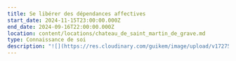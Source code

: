 ```yaml
---
title: Se libérer des dépendances affectives
start_date: 2024-11-15T23:00:00.000Z
end_date: 2024-09-16T22:00:00.000Z
location: content/locations/chateau_de_saint_martin_de_grave.md
type: Connaissance de soi
description: "![](https://res.cloudinary.com/guikem/image/upload/v1727502044/couple_retouche_yyoe7i.png)\n\n“Dépendre de quelqu’un ou de quelque chose, c’est ne pas pouvoir s’épanouir sans l’action ou l’intervention d’une autre personne ou d’une chose.”\n\nCe\nstage vous propose de prendre conscience de vos dépendances\naffectives afin de développer plus d’autonomie affective et de\nvivre le bonheur véritable qui en découle.\n\nTant\nque nous sommes dépendants de quelqu’un ou de quelque chose,\nnous sommes soumis à la croyance que nous ne pouvons pas être\nheureux sans cette personne ou cette chose extérieure, ce qui nous amène à\nl’impuissance, la frustration et à des relations empreintes\nde manipulation.\n\nLors\nde ce weekend unique\n\n\\-\nNous comprendrons l’origine de nos dépendances affectives\n\n\\-\nNous identifierons les 7 dépendances\naffectives principales et verrons\nles 7 besoins affectifs non-comblés qui sont derrière.\n\n-Nous examinerons le\nrôle des dépendances affectives dans nos relations(couple, famille, amis...)\n\n-Nous verrons également le lien entre dépendances affectives et dépendances physiques,\nque ce soit à des personnes, des objets et des comportements et\nverrons le processus pour nous en libérer\n\nLe\ncontenu théorique appuyé par des documents ainsi que les\néchanges et des\nexercices nous permettront de faire de ce weekend un véritable processus intérieur. Nous\nen viendrons à prendre conscience et à identifier nos\ndépendances physiques et affectives, et à découvrir\nle chemin qui nous mène à l’autonomie et la liberté.\n\nTarif externe 2 jours (sans hébergement - sans repas) 195 €\t\t195 €\t&#x9;\n\nTarif externe 2 jours (sans hébergement - avec repas) 230 €\t\t230 €\t&#x9;\n\n&#x9;\n\nTarif pension complète + nuitées selon si:  1 nuit - 1 pers\tou 1 nuit - couple ou  2 nuits - 1 pers ou 2 nuits - couple.\n\nchambre pailler individuelle\t300,00 €\t   ou       555,00 €\t   ou          350,00 €\t         ou               625,00 €\n\nchambre maset \t                    325,00 €\t  ou        580,00 €\t    ou         390,00 €           ou           \t665,00 €\n\nchambre maison \t                355,00 €\t   ou        610,00 €\t     ou        440,00 €\t           ou             715,00 €\n\n**Inscriptions et infos** auprès de Karine SANTA au 06 24 54 37 11 ou par email [contact@lagrandemaison34.fr](mailto:contact@lagrandemaison34.fr)\n"
---
```


